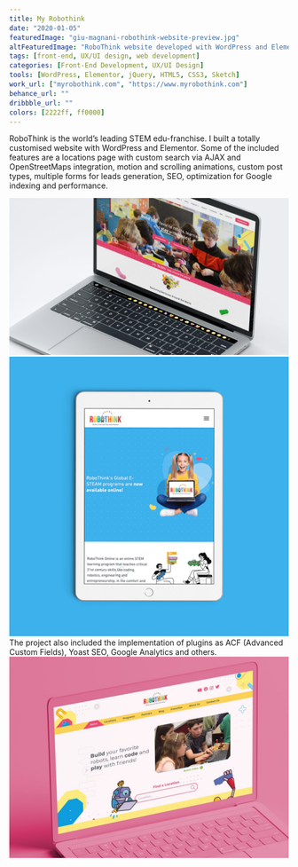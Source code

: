 ```yaml
---
title: My Robothink
date: "2020-01-05"
featuredImage: "giu-magnani-robothink-website-preview.jpg"
altFeaturedImage: "RoboThink website developed with WordPress and Elementor."
tags: [front-end, UX/UI design, web development]
categories: [Front-End Development, UX/UI Design]
tools: [WordPress, Elementor, jQuery, HTML5, CSS3, Sketch]
work_url: ["myrobothink.com", "https://www.myrobothink.com"]
behance_url: ""
dribbble_url: ""
colors: [2222ff, ff0000]
---
```


RoboThink is the world’s leading STEM edu-franchise. I built a totally customised website with WordPress and Elementor. Some of the included features are a locations page with custom search via AJAX and OpenStreetMaps integration, motion and scrolling animations, custom post types, multiple forms for leads generation, SEO, optimization for Google indexing and performance.

![Robothink website Homepage 2 responsive design and WordPress development](giu-magnani-robothink-website-home.jpg)
![Robothink website Single page responsive design and WordPress development on tablet device](giu-magnani-website-robothink-tablet.png)
The project also included the implementation of plugins as ACF (Advanced Custom Fields), Yoast SEO, Google Analytics and others.
![Robothink website Homepage responsive design and WordPress development](giu-magnani-robothink-website.jpg)

